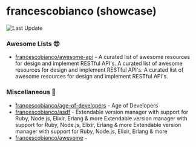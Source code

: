 # francescobianco (showcase)
![Last Update](https://img.shields.io/badge/Last%20Update-2022--04--10%2008%3A18%3A27%20UTC-blue)
###  Awesome Lists :sunglasses:
* [francescobianco/awesome-api](https://github.com/francescobianco/awesome-api)  - A curated list of awesome resources for design and implement RESTful API's.
A curated list of awesome resources for design and implement RESTful API's.
A curated list of awesome resources for design and implement RESTful API's.
###  Miscellaneous :briefcase:
* [francescobianco/age-of-developers](https://github.com/francescobianco/age-of-developers)  - Age of Developers
* [francescobianco/asdf](https://github.com/francescobianco/asdf)  - Extendable version manager with support for Ruby, Node.js, Elixir, Erlang & more
Extendable version manager with support for Ruby, Node.js, Elixir, Erlang & more
Extendable version manager with support for Ruby, Node.js, Elixir, Erlang & more
* [francescobianco/awesome](https://github.com/francescobianco/awesome)  - 
